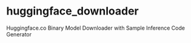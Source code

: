 # huggingface_downloader
Huggingface.co Binary Model Downloader with Sample Inference Code Generator
